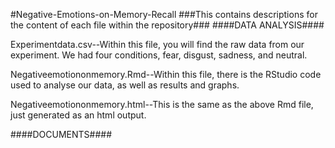 #Negative-Emotions-on-Memory-Recall
###This contains descriptions for the content of each file within the repository###
####DATA ANALYSIS####

Experimentdata.csv--Within this file, you will find the raw data from our experiment. We had four conditions, fear, disgust, sadness, and neutral. 

Negativeemotiononmemory.Rmd--Within this file, there is the RStudio code used to analyse our data, as well as results and graphs.

Negativeemotiononmemory.html--This is the same as the above Rmd file, just generated as an html output.

####DOCUMENTS####




